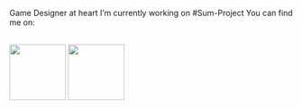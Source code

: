 

Game Designer at heart
I’m currently working on #Sum-Project
You can find me on: 

<br>
<a href="https://twitter.com/BearerPolar" target="blank"><img align="center" src="https://img.icons8.com/?size=512&id=ClbD5JTFM7FA&format=png" style="color:#1D9BF0" height="100" /></a> 
<a href="https://www.youtube.com/channel/UCb-Vz27i6W-MBNcBFRq827Q" target="blank"><img align="center" src="https://img.icons8.com/?size=512&id=19318&format=png" height="100" style="color:#1D9BF0;" /></a> 

<!--
**Nuskusame/Nuskusame** is a ✨ _special_ ✨ repository because its `README.md` (this file) appears on your GitHub profile.

Here are some ideas to get you started:

- 🔭 I’m currently working on ...
- 🌱 I’m currently learning ...
- 👯 I’m looking to collaborate on ...
- 🤔 I’m looking for help with ...
- 💬 Ask me about ...
- 📫 How to reach me: ...
- 😄 Pronouns: ...
- ⚡ Fun fact: ...
-->
